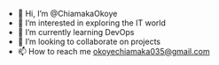 - 👋 Hi, I’m @ChiamakaOkoye
- 👀 I’m interested in exploring the IT world 
- 🌱 I’m currently learning DevOps 
- 💞️ I’m looking to collaborate on projects
- 📫 How to reach me okoyechiamaka035@gmail.com

<!---
ChiamakaOkoye/ChiamakaOkoye is a ✨ special ✨ repository because its `README.md` (this file) appears on your GitHub profile.
You can click the Preview link to take a look at your changes.
--->

